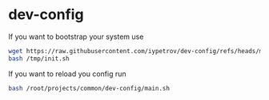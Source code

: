 # dev-config

If you want to bootstrap your system use
```bash
wget https://raw.githubusercontent.com/iypetrov/dev-config/refs/heads/main/init.sh -O /tmp/init.sh
bash /tmp/init.sh
```

If you want to reload you config run
```bash
bash /root/projects/common/dev-config/main.sh
```
